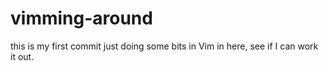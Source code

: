 # vimming-around

this is my first commit 
just doing some bits in Vim in here, see if I can work it out.
